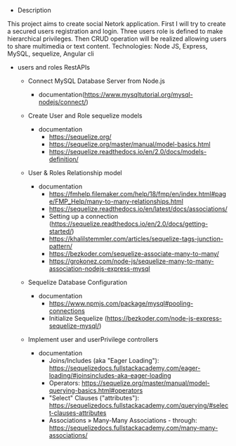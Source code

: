 * Description

This project aims to create social Netork application. First I will try to create a secured users registration and login. Three users role is defined to make hierarchical privileges. Then CRUD operation will be realized allowing users to share multimedia or text content. Technologies: Node JS, Express, MySQL, sequelize, Angular cli

* users and roles RestAPIs

    * Connect MySQL Database Server from Node.js
        * documentation(https://www.mysqltutorial.org/mysql-nodejs/connect/)
    
    * Create User and Role sequelize models
        * documentation
            * https://sequelize.org/
            * https://sequelize.org/master/manual/model-basics.html
            * https://sequelize.readthedocs.io/en/2.0/docs/models-definition/

    * User & Roles Relationship model
        * documentation
            * https://fmhelp.filemaker.com/help/18/fmp/en/index.html#page/FMP_Help/many-to-many-relationships.html
            * https://sequelize.readthedocs.io/en/latest/docs/associations/
            * Setting up a connection (https://sequelize.readthedocs.io/en/2.0/docs/getting-started/)
            * https://khalilstemmler.com/articles/sequelize-tags-junction-pattern/
            * https://bezkoder.com/sequelize-associate-many-to-many/
            * https://grokonez.com/node-js/sequelize-many-to-many-association-nodejs-express-mysql

    * Sequelize Database Configuration
        * documentation
            * https://www.npmjs.com/package/mysql#pooling-connections
            * Initialize Sequelize (https://bezkoder.com/node-js-express-sequelize-mysql/)

    * Implement user and userPrivilege controllers
        * documentation
            * Joins/Includes (aka "Eager Loading"): https://sequelizedocs.fullstackacademy.com/eager-loading/#joinsincludes-aka-eager-loading
            * Operators: https://sequelize.org/master/manual/model-querying-basics.html#operators
            * "Select" Clauses ("attributes"): https://sequelizedocs.fullstackacademy.com/querying/#select-clauses-attributes
            * Associations » Many-Many Associations - through: https://sequelizedocs.fullstackacademy.com/many-many-associations/
